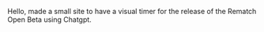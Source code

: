 Hello, made a small site to have a visual timer for the release of the Rematch Open Beta using Chatgpt.
